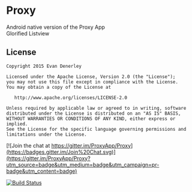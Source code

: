 # Proxy
Android native version of the Proxy App  
Glorified Listview

License
-------

    Copyright 2015 Evan Denerley

    Licensed under the Apache License, Version 2.0 (the "License");
    you may not use this file except in compliance with the License.
    You may obtain a copy of the License at

       http://www.apache.org/licenses/LICENSE-2.0

    Unless required by applicable law or agreed to in writing, software
    distributed under the License is distributed on an "AS IS" BASIS,
    WITHOUT WARRANTIES OR CONDITIONS OF ANY KIND, either express or implied.
    See the License for the specific language governing permissions and
    limitations under the License.

[![Join the chat at https://gitter.im/ProxyApp/Proxy](https://badges.gitter.im/Join%20Chat.svg)](https://gitter.im/ProxyApp/Proxy?utm_source=badge&utm_medium=badge&utm_campaign=pr-badge&utm_content=badge)

[![Build Status](https://travis-ci.org/ProxyApp/Proxy.svg?branch=master)](https://travis-ci.org/ProxyApp/Proxy?branch=master)

